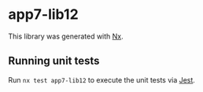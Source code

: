 # app7-lib12

This library was generated with [Nx](https://nx.dev).

## Running unit tests

Run `nx test app7-lib12` to execute the unit tests via [Jest](https://jestjs.io).
